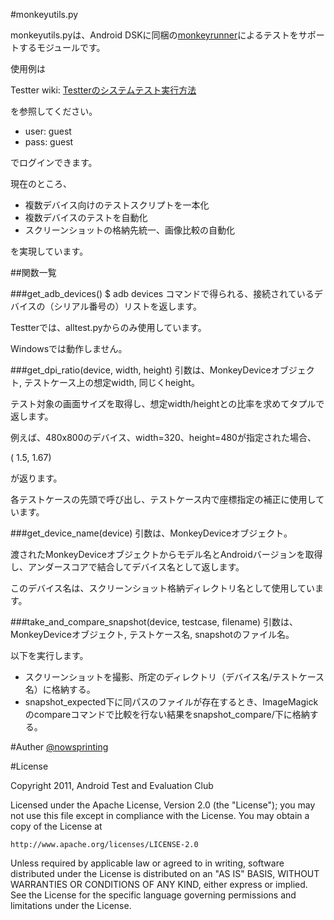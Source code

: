 #monkeyutils.py

monkeyutils.pyは、Android DSKに同梱の[monkeyrunner](http://developer.android.com/guide/developing/tools/monkeyrunner_concepts.html)によるテストをサポートするモジュールです。

使用例は

Testter wiki: [Testterのシステムテスト実行方法](https://atec.backlog.jp/wiki/TESTTER/Testter%E3%81%AE%E3%82%B7%E3%82%B9%E3%83%86%E3%83%A0%E3%83%86%E3%82%B9%E3%83%88%E5%AE%9F%E8%A1%8C%E6%96%B9%E6%B3%95)

を参照してください。

- user: guest
- pass: guest

でログインできます。


現在のところ、

- 複数デバイス向けのテストスクリプトを一本化
- 複数デバイスのテストを自動化
- スクリーンショットの格納先統一、画像比較の自動化

を実現しています。


##関数一覧

###get_adb_devices()
$ adb devices コマンドで得られる、接続されているデバイスの（シリアル番号の）リストを返します。

Testterでは、alltest.pyからのみ使用しています。

Windowsでは動作しません。


###get_dpi_ratio(device, width, height)
引数は、MonkeyDeviceオブジェクト, テストケース上の想定width, 同じくheight。

テスト対象の画面サイズを取得し、想定width/heightとの比率を求めてタプルで返します。

例えば、480x800のデバイス、width=320、height=480が指定された場合、

( 1.5, 1.67)

が返ります。

各テストケースの先頭で呼び出し、テストケース内で座標指定の補正に使用しています。


###get_device_name(device)
引数は、MonkeyDeviceオブジェクト。

渡されたMonkeyDeviceオブジェクトからモデル名とAndroidバージョンを取得し、アンダースコアで結合してデバイス名として返します。

このデバイス名は、スクリーンショット格納ディレクトリ名として使用しています。


###take_and_compare_snapshot(device, testcase, filename)
引数は、MonkeyDeviceオブジェクト, テストケース名, snapshotのファイル名。

以下を実行します。

+ スクリーンショットを撮影、所定のディレクトリ（デバイス名/テストケース名）に格納する。
+ snapshot_expected下に同パスのファイルが存在するとき、ImageMagickのcompareコマンドで比較を行ない結果をsnapshot_compare/下に格納する。



#Auther
[@nowsprinting](https://twitter.com/#!/nowsprinting)



#License

Copyright 2011, Android Test and Evaluation Club

Licensed under the Apache License, Version 2.0 (the "License");
you may not use this file except in compliance with the License.
You may obtain a copy of the License at

    http://www.apache.org/licenses/LICENSE-2.0

Unless required by applicable law or agreed to in writing, software
distributed under the License is distributed on an "AS IS" BASIS,
WITHOUT WARRANTIES OR CONDITIONS OF ANY KIND, either express or implied.
See the License for the specific language governing permissions and
limitations under the License.
